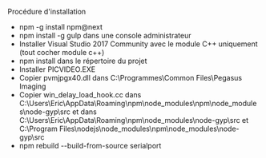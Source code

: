 ﻿Procédure d'installation
- npm -g install npm@next
- npm install -g gulp dans une console administrateur
- Installer Visual Studio 2017 Community avec le module C++ uniquement (tout cocher module c++)
- npm install dans le répertoire du projet
- Installer PICVIDEO.EXE
- Copier pvmjpgx40.dll dans C:\Programmes\Common Files\Pegasus Imaging
- Copier win_delay_load_hook.cc dans C:\Users\Eric\AppData\Roaming\npm\node_modules\npm\node_modules\node-gyp\src
 et dans C:\Users\Eric\AppData\Roaming\npm\node_modules\node-gyp\src et C:\Program Files\nodejs\node_modules\npm\node_modules\node-gyp\src
- npm rebuild --build-from-source serialport



 